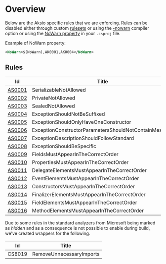# Overview

Below are the Aksio specific rules that we are enforcing.
Rules can be disabled either through custom [rulesets](https://docs.microsoft.com/en-us/visualstudio/code-quality/how-to-create-a-custom-rule-set)
or using the [-nowarn](https://docs.microsoft.com/en-us/dotnet/csharp/language-reference/compiler-options/nowarn-compiler-option) compiler option or using the
[NoWarn property](https://docs.microsoft.com/en-us/visualstudio/msbuild/common-msbuild-project-properties?view=vs-2019) in your `.csproj` file.

Example of NoWarn property:

```xml
<NoWarn>$(NoWarn),AK0001,AK0004</NoWarn>
```

## Rules

| Id | Title |
| --- | ----- |
| [AS0001](./AS0001.md) | SerializableNotAllowed |
| [AS0002](./AS0002.md) | PrivateNotAllowed |
| [AS0003](./AS0003.md) | SealedNotAllowed |
| [AS0004](./AS0004.md) | ExceptionShouldNotBeSuffixed |
| [AS0005](./AS0005.md) | ExceptionShouldOnlyHaveOneConstructor |
| [AS0006](./AS0006.md) | ExceptionConstructorParametersShouldNotContainMessage |
| [AS0007](./AS0007.md) | ExceptionDescriptionShouldFollowStandard |
| [AS0008](./AS0008.md) | ExceptionShouldBeSpecific |
| [AS0009](./AS0009.md) | FieldsMustAppearInTheCorrectOrder |
| [AS0010](./AS0010.md) | PropertiesMustAppearInTheCorrectOrder |
| [AS0011](./AS0011.md) | DelegateElementsMustAppearInTheCorrectOrder |
| [AS0012](./AS0012.md) | EventElementsMustAppearInTheCorrectOrder |
| [AS0013](./AS0013.md) | ConstructorsMustAppearInTheCorrectOrder |
| [AS0014](./AS0014.md) | FinalizerElementsMustAppearInTheCorrectOrder |
| [AS0015](./AS0015.md) | FieldElementsMustAppearInTheCorrectOrder |
| [AS0016](./AS0016.md) | MethodElementsMustAppearInTheCorrectOrder |


Due to some rules in the standard analyzers from Microsoft being marked as
*hidden* and as a consequence is not possible to enable during build, we've
created wrappers for the following.

| Id | Title |
| --- | ----- |
| CS8019 | RemoveUnnecessaryImports |
